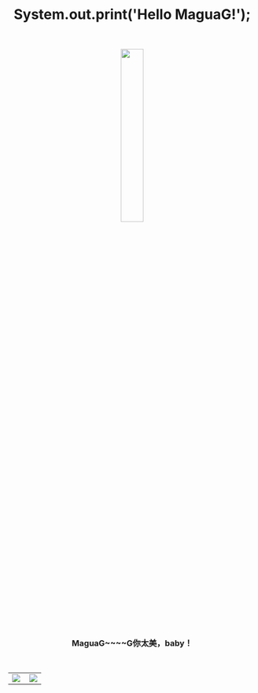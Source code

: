<h1 align="center">
  System.out.print('Hello MaguaG!'); &nbsp;&nbsp;&nbsp;
</h1>

<p align="center">
<img src="https://user-images.githubusercontent.com/21078112/163754171-0e917f6d-22e9-4add-8705-b664d12949a6.gif" width="30%" />
</p>
<h3 align="center">
  MaguaG~~~~G你太美，baby！
</h3>

<br>
<table>
    <tr>
        <td >
            <center><img src="https://github-readme-stats.vercel.app/api?username=MaguaG&show_icons=true&hide_border=true&theme=chartreuse-dark" ></center>
        </td>
        <td >
            <center><img src="https://github-profile-summary-cards.vercel.app/api/cards/profile-details?username=MaguaG&theme=github_dark&show_icons=true" align="right" /></center>
        </td>
    </tr>
</table>
<br>
